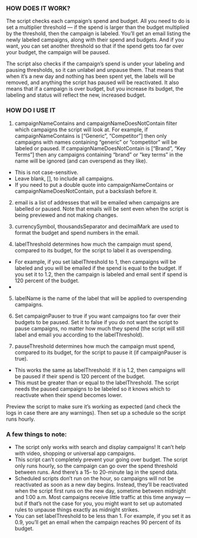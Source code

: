 ### HOW DOES IT WORK?

The script checks each campaign’s spend and budget. All you need to do is set a multiplier threshold — if the spend is larger than the budget multiplied by the threshold, then the campaign is labeled. You’ll get an email listing the newly labeled campaigns, along with their spend and budgets. And if you want, you can set another threshold so that if the spend gets too far over your budget, the campaign will be paused.

The script also checks if the campaign’s spend is under your labeling and pausing thresholds, so it can unlabel and unpause them. That means that when it’s a new day and nothing has been spent yet, the labels will be removed, and anything the script has paused will be reactivated. It also means that if a campaign is over budget, but you increase its budget, the labeling and status will reflect the new, increased budget.

### HOW DO I USE IT
1. campaignNameContains and campaignNameDoesNotContain filter which campaigns the script will look at. For example, if campaignNameContains is [“Generic”, “Competitor”] then only campaigns with names containing “generic” or “competitor” will be labeled or paused. If campaignNameDoesNotContain is [“Brand”, “Key Terms”] then any campaigns containing “brand” or “key terms” in the name will be ignored (and can overspend as they like).

* This is not case-sensitive.
* Leave blank, [], to include all campaigns.
* If you need to put a double quote into campaignNameContains or campaignNameDoesNotContain, put a backslash before it.

2. email is a list of addresses that will be emailed when campaigns are labelled or paused.
Note that emails will be sent even when the script is being previewed and not making changes.

3. currencySymbol, thousandsSeparator and decimalMark are used to format the budget and spend numbers in the email.
4. labelThreshold determines how much the campaign must spend, compared to its budget, for the script to label it as overspending.
 * For example, if you set labelThreshold to 1, then campaigns will be labeled and you will be emailed if the spend is equal to the budget. If you set it to 1.2, then the campaign is labeled and email sent if spend is 120 percent of the budget.
 * 
5. labelName is the name of the label that will be applied to overspending campaigns.
6. Set campaignPauser to true if you want campaigns too far over their budgets to be paused. Set it to false if you do not want the script to pause campaigns, no matter how much they spend (the script will still label and email you according to the labelThreshold).

7. pauseThreshold determines how much the campaign must spend, compared to its budget, for the script to pause it (if campaignPauser is true).
* This works the same as labelThreshold: If it is 1.2, then campaigns will be paused if their spend is 120 percent of the budget.
* This must be greater than or equal to the labelThreshold. The script needs the paused campaigns to be labeled so it knows which to reactivate when their spend becomes lower.

Preview the script to make sure it’s working as expected (and check the logs in case there are any warnings). Then set up a schedule so the script runs hourly.

### A few things to note:
* The script only works with search and display campaigns! It can’t help with video, shopping or universal app campaigns.
* This script can’t completely prevent your going over budget. The script only runs hourly, so the campaign can go over the spend threshold between runs. And there’s a 15- to 20-minute lag in the spend data.
* Scheduled scripts don’t run on the hour, so campaigns will not be reactivated as soon as a new day begins. Instead, they’ll be reactivated when the script first runs on the new day, sometime between midnight and 1:00 a.m. Most campaigns receive little traffic at this time anyway — but if that’s not the case for you, you might want to set up automated rules to unpause things exactly as midnight strikes.
* You can set labelThreshold to be less than 1. For example, if you set it as 0.9, you’ll get an email when the campaign reaches 90 percent of its budget.
